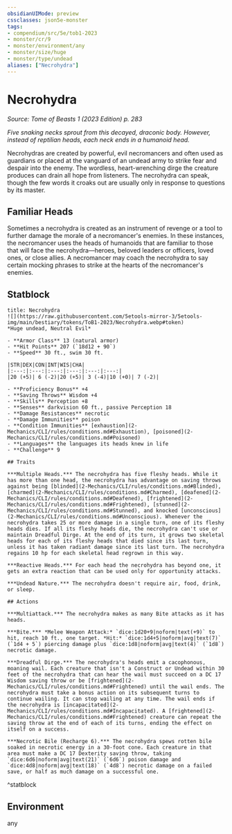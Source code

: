 ```yaml
---
obsidianUIMode: preview
cssclasses: json5e-monster
tags:
- compendium/src/5e/tob1-2023
- monster/cr/9
- monster/environment/any
- monster/size/huge
- monster/type/undead
aliases: ["Necrohydra"]
---
```

# Necrohydra
*Source: Tome of Beasts 1 (2023 Edition) p. 283*  

*Five snaking necks sprout from this decayed, draconic body. However, instead of reptilian heads, each neck ends in a humanoid head.*

Necrohydras are created by powerful, evil necromancers and often used as guardians or placed at the vanguard of an undead army to strike fear and despair into the enemy. The wordless, heart-wrenching dirge the creature produces can drain all hope from listeners. The necrohydra can speak, though the few words it croaks out are usually only in response to questions by its master.

## Familiar Heads

Sometimes a necrohydra is created as an instrument of revenge or a tool to further damage the morale of a necromancer's enemies. In these instances, the necromancer uses the heads of humanoids that are familiar to those that will face the necrohydra—heroes, beloved leaders or officers, loved ones, or close allies. A necromancer may coach the necrohydra to say certain mocking phrases to strike at the hearts of the necromancer's enemies.

## Statblock

```ad-statblock
title: Necrohydra
![](https://raw.githubusercontent.com/5etools-mirror-3/5etools-img/main/bestiary/tokens/ToB1-2023/Necrohydra.webp#token)
*Huge undead, Neutral Evil*

- **Armor Class** 13 (natural armor)
- **Hit Points** 207 (`18d12 + 90`)
- **Speed** 30 ft., swim 30 ft.

|STR|DEX|CON|INT|WIS|CHA|
|:---:|:---:|:---:|:---:|:---:|:---:|
|20 (+5)| 6 (-2)|20 (+5)| 3 (-4)|10 (+0)| 7 (-2)|

- **Proficiency Bonus** +4
- **Saving Throws** Wisdom +4
- **Skills** Perception +8
- **Senses** darkvision 60 ft., passive Perception 18
- **Damage Resistances** necrotic
- **Damage Immunities** poison
- **Condition Immunities** [exhaustion](2-Mechanics/CLI/rules/conditions.md#Exhaustion), [poisoned](2-Mechanics/CLI/rules/conditions.md#Poisoned)
- **Languages** the languages its heads knew in life
- **Challenge** 9

## Traits

***Multiple Heads.*** The necrohydra has five fleshy heads. While it has more than one head, the necrohydra has advantage on saving throws against being [blinded](2-Mechanics/CLI/rules/conditions.md#Blinded), [charmed](2-Mechanics/CLI/rules/conditions.md#Charmed), [deafened](2-Mechanics/CLI/rules/conditions.md#Deafened), [frightened](2-Mechanics/CLI/rules/conditions.md#Frightened), [stunned](2-Mechanics/CLI/rules/conditions.md#Stunned), and knocked [unconscious](2-Mechanics/CLI/rules/conditions.md#Unconscious). Whenever the necrohydra takes 25 or more damage in a single turn, one of its fleshy heads dies. If all its fleshy heads die, the necrohydra can't use or maintain Dreadful Dirge. At the end of its turn, it grows two skeletal heads for each of its fleshy heads that died since its last turn, unless it has taken radiant damage since its last turn. The necrohydra regains 10 hp for each skeletal head regrown in this way.

***Reactive Heads.*** For each head the necrohydra has beyond one, it gets an extra reaction that can be used only for opportunity attacks.

***Undead Nature.*** The necrohydra doesn't require air, food, drink, or sleep.

## Actions

***Multiattack.*** The necrohydra makes as many Bite attacks as it has heads.

***Bite.*** *Melee Weapon Attack:* `dice:1d20+9|noform|text(+9)` to hit, reach 10 ft., one target. *Hit:* `dice:1d4+5|noform|avg|text(7)` (`1d4 + 5`) piercing damage plus `dice:1d8|noform|avg|text(4)` (`1d8`) necrotic damage.

***Dreadful Dirge.*** The necrohydra's heads emit a cacophonous, moaning wail. Each creature that isn't a Construct or Undead within 30 feet of the necrohydra that can hear the wail must succeed on a DC 17 Wisdom saving throw or be [frightened](2-Mechanics/CLI/rules/conditions.md#Frightened) until the wail ends. The necrohydra must take a bonus action on its subsequent turns to continue wailing. It can stop wailing at any time. The wail ends if the necrohydra is [incapacitated](2-Mechanics/CLI/rules/conditions.md#Incapacitated). A [frightened](2-Mechanics/CLI/rules/conditions.md#Frightened) creature can repeat the saving throw at the end of each of its turns, ending the effect on itself on a success.

***Necrotic Bile (Recharge 6).*** The necrohydra spews rotten bile soaked in necrotic energy in a 30-foot cone. Each creature in that area must make a DC 17 Dexterity saving throw, taking `dice:6d6|noform|avg|text(21)` (`6d6`) poison damage and `dice:4d8|noform|avg|text(18)` (`4d8`) necrotic damage on a failed save, or half as much damage on a successful one.
```
^statblock

## Environment

any